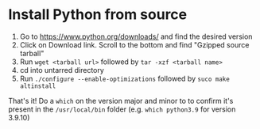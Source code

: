# Install Python from source

1. Go to https://www.python.org/downloads/ and find the desired version
2. Click on Download link. Scroll to the bottom and find "Gzipped source tarball"
3. Run `wget <tarball url>` followed by `tar -xzf <tarball name>`
4. cd into untarred directory
5. Run `./configure --enable-optimizations` followed by `suco make altinstall`

That's it! Do a `which` on the version major and minor to to confirm it's present in the `/usr/local/bin` folder (e.g. `which python3.9` for version 3.9.10)

